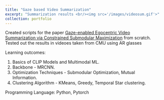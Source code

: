 ```yaml
---
title: "Gaze based Video Summarization"
excerpt: "Summarization results <br/><img src='/images/videosum.gif'>" 
collection: portfolio
---
```


Created scripts for the paper [Gaze-enabled Egocentric Video Summarization via Constrained Submodular Maximization](https://www.cv-foundation.org/openaccess/content_cvpr_2015/papers/Xu_Gaze-Enabled_Egocentric_Video_2015_CVPR_paper.pdf) from scratch. Tested out the results in videoes taken from CMU using AR glasses

Learning outcomes: 
1. Basics of CLIP Models and Multimodal ML.
2. Backbone - MRCNN.
3. Optimization Techniques - Submodular Optimization, Mutual Information.
4. Clustering Algorithm - KMeans, Greedy, Temporal Star clustering.

Programming Language:
Python, Pytorch